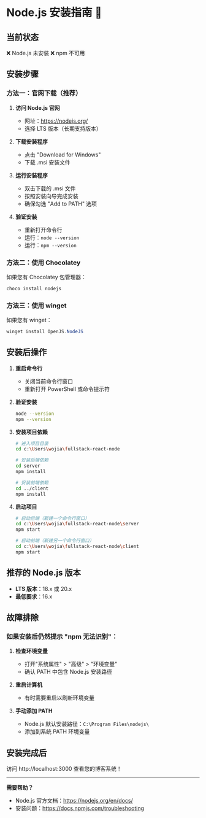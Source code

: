 # Node.js 安装指南 🚀

## 当前状态
❌ Node.js 未安装
❌ npm 不可用

## 安装步骤

### 方法一：官网下载（推荐）

1. **访问 Node.js 官网**
   - 网址：https://nodejs.org/
   - 选择 LTS 版本（长期支持版本）

2. **下载安装程序**
   - 点击 "Download for Windows" 
   - 下载 .msi 安装文件

3. **运行安装程序**
   - 双击下载的 .msi 文件
   - 按照安装向导完成安装
   - 确保勾选 "Add to PATH" 选项

4. **验证安装**
   - 重新打开命令行
   - 运行：`node --version`
   - 运行：`npm --version`

### 方法二：使用 Chocolatey

如果您有 Chocolatey 包管理器：
```powershell
choco install nodejs
```

### 方法三：使用 winget

如果您有 winget：
```powershell
winget install OpenJS.NodeJS
```

## 安装后操作

1. **重启命令行**
   - 关闭当前命令行窗口
   - 重新打开 PowerShell 或命令提示符

2. **验证安装**
   ```bash
   node --version
   npm --version
   ```

3. **安装项目依赖**
   ```bash
   # 进入项目目录
   cd c:\Users\wojia\fullstack-react-node
   
   # 安装后端依赖
   cd server
   npm install
   
   # 安装前端依赖  
   cd ../client
   npm install
   ```

4. **启动项目**
   ```bash
   # 启动后端（新建一个命令行窗口）
   cd c:\Users\wojia\fullstack-react-node\server
   npm start
   
   # 启动前端（新建另一个命令行窗口）
   cd c:\Users\wojia\fullstack-react-node\client
   npm start
   ```

## 推荐的 Node.js 版本

- **LTS 版本**：18.x 或 20.x
- **最低要求**：16.x

## 故障排除

### 如果安装后仍然提示 "npm 无法识别"：

1. **检查环境变量**
   - 打开"系统属性" > "高级" > "环境变量"
   - 确认 PATH 中包含 Node.js 安装路径

2. **重启计算机**
   - 有时需要重启以刷新环境变量

3. **手动添加 PATH**
   - Node.js 默认安装路径：`C:\Program Files\nodejs\`
   - 添加到系统 PATH 环境变量

## 安装完成后

访问 http://localhost:3000 查看您的博客系统！

---

**需要帮助？** 
- Node.js 官方文档：https://nodejs.org/en/docs/
- 安装问题：https://docs.npmjs.com/troubleshooting

